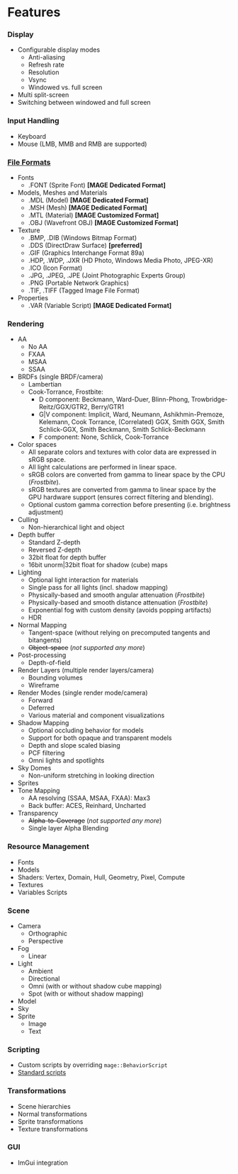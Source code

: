 # Features

### Display
* Configurable display modes
  * Anti-aliasing
  * Refresh rate
  * Resolution
  * Vsync
  * Windowed vs. full screen
* Multi split-screen
* Switching between windowed and full screen

### Input Handling
* Keyboard
* Mouse (LMB, MMB and RMB are supported)

### [File Formats](https://github.com/matt77hias/MAGE/blob/master/meta/file-formats.md)
* Fonts
  * .FONT (Sprite Font) **[MAGE Dedicated Format]**
* Models, Meshes and Materials
  * .MDL  (Model) **[MAGE Dedicated Format]**
  * .MSH  (Mesh)  **[MAGE Dedicated Format]**
  * .MTL  (Material) **[MAGE Customized Format]**
  * .OBJ  (Wavefront OBJ) **[MAGE Customized Format]**
* Texture
  * .BMP, .DIB  (Windows Bitmap Format)
  * .DDS  (DirectDraw Surface) **[preferred]**
  * .GIF  (Graphics Interchange Format 89a)
  * .HDP, .WDP, .JXR  (HD Photo, Windows Media Photo, JPEG-XR)
  * .ICO  (Icon Format)
  * .JPG, .JPEG, .JPE (Joint Photographic Experts Group)
  * .PNG  (Portable Network Graphics)
  * .TIF, .TIFF (Tagged Image File Format)
* Properties
  * .VAR   (Variable Script) **[MAGE Dedicated Format]**

### Rendering
* AA
  * No AA
  * FXAA
  * MSAA
  * SSAA
* BRDFs (single BRDF/camera)
  * Lambertian
  * Cook-Torrance, Frostbite:
     * D component: Beckmann, Ward-Duer, Blinn-Phong, Trowbridge-Reitz/GGX/GTR2, Berry/GTR1
     * G|V component: Implicit, Ward, Neumann, Ashikhmin-Premoze, Kelemann, Cook Torrance, (Correlated) GGX, Smith GGX, Smith Schlick-GGX, Smith Beckmann, Smith Schlick-Beckmann
     * F component: None, Schlick, Cook-Torrance
* Color spaces
  * All separate colors and textures with color data are expressed in sRGB space.
  * All light calculations are performed in linear space.
  * sRGB colors are converted from gamma to linear space by the CPU (*Frostbite*).
  * sRGB textures are converted from gamma to linear space by the GPU hardware support (ensures correct filtering and blending).
  * Optional custom gamma correction before presenting (i.e. brightness adjustment)
* Culling
  * Non-hierarchical light and object
* Depth buffer
  * Standard Z-depth
  * Reversed Z-depth
  * 32bit float for depth buffer
  * 16bit unorm|32bit float for shadow (cube) maps
* Lighting
  * Optional light interaction for materials
  * Single pass for all lights (incl. shadow mapping)
  * Physically-based and smooth angular attenuation (*Frostbite*)
  * Physically-based and smooth distance attenuation (*Frostbite*)
  * Exponential fog with custom density (avoids popping artifacts)
  * HDR
* Normal Mapping
  * Tangent-space (without relying on precomputed tangents and bitangents)
  * ~~Object-space~~ (*not supported any more*)
* Post-processing
  * Depth-of-field
* Render Layers (multiple render layers/camera)
  * Bounding volumes
  * Wireframe
* Render Modes (single render mode/camera)
  * Forward
  * Deferred
  * Various material and component visualizations
* Shadow Mapping
  * Optional occluding behavior for models
  * Support for both opaque and transparent models
  * Depth and slope scaled biasing
  * PCF filtering
  * Omni lights and spotlights
* Sky Domes
  * Non-uniform stretching in looking direction
* Sprites
* Tone Mapping
  * AA resolving (SSAA, MSAA, FXAA): Max3
  * Back buffer: ACES, Reinhard, Uncharted
* Transparency
  * ~~Alpha-to-Coverage~~ (*not supported any more*)
  * Single layer Alpha Blending

### Resource Management
* Fonts
* Models
* Shaders: Vertex, Domain, Hull, Geometry, Pixel, Compute
* Textures
* Variables Scripts

### Scene
* Camera
  * Orthographic
  * Perspective
* Fog
  * Linear
* Light
  * Ambient
  * Directional
  * Omni (with or without shadow cube mapping)
  * Spot (with or without shadow mapping)
* Model
* Sky
* Sprite
  * Image
  * Text
  
### Scripting
* Custom scripts by overriding `mage::BehaviorScript`
* [Standard scripts](standard-scripts.md)

### Transformations
* Scene hierarchies
* Normal transformations
* Sprite transformations
* Texture transformations

### GUI
* ImGui integration
